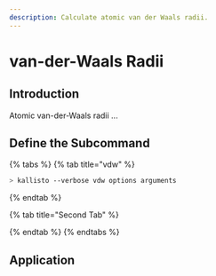 ```yaml
---
description: Calculate atomic van der Waals radii.
---
```


# van-der-Waals Radii

## Introduction

Atomic van-der-Waals radii ...

## Define the Subcommand

{% tabs %}
{% tab title="vdw" %}
```bash
> kallisto --verbose vdw options arguments 
```
{% endtab %}

{% tab title="Second Tab" %}

{% endtab %}
{% endtabs %}

## Application



